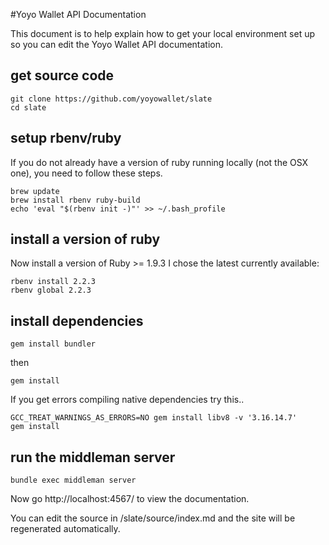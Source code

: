 #Yoyo Wallet API Documentation

This document is to help explain how to get your local environment set up so you can edit the Yoyo Wallet API documentation.

## get source code

    git clone https://github.com/yoyowallet/slate
    cd slate


## setup rbenv/ruby
If you do not already have a version of ruby running locally (not the OSX one), you need to follow these steps.

    brew update
    brew install rbenv ruby-build
    echo 'eval "$(rbenv init -)"' >> ~/.bash_profile

## install a version of ruby
Now install a version of Ruby >= 1.9.3
I chose the latest currently available: 

    rbenv install 2.2.3
    rbenv global 2.2.3
    
    
## install dependencies

    gem install bundler

then 

	gem install

If you get errors compiling native dependencies try this..

    GCC_TREAT_WARNINGS_AS_ERRORS=NO gem install libv8 -v '3.16.14.7'
    gem install

## run the middleman server

    bundle exec middleman server


Now go http://localhost:4567/ to view the documentation.

You can edit the source in /slate/source/index.md and the site will be regenerated automatically. 